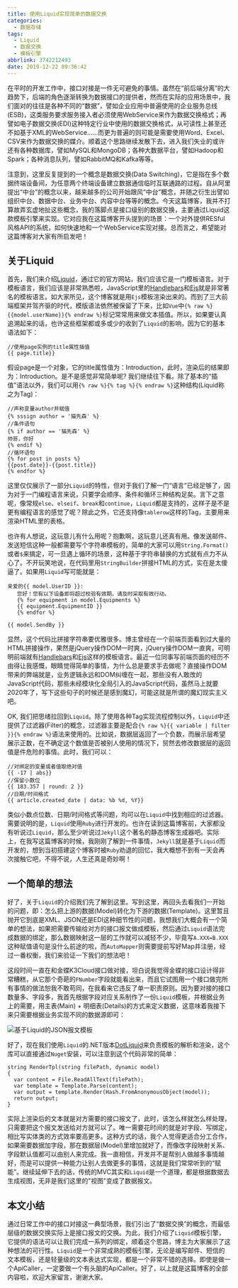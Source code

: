 ```yaml
---
title: 使用Liquid实现简单的数据交换
categories:
  - 数据存储
tags:
  - Liquid
  - 数据交换
  - 模板引擎
abbrlink: 3742212493
date: 2019-12-22 09:36:42
---
```

在平时的开发工作中，接口对接是一件无可避免的事情。虽然在“前后端分离”的大趋势下，后端的角色逐渐转换为数据接口的提供者，然而在实际的应用场景中，我们面对的往往是各种不同的“数据”，譬如企业应用中普遍使用的企业服务总线(ESB)，这类服务要求服务接入者必须使用WebService来作为数据交换格式；再譬如电子数据交换(EDI)这种特定行业中使用的数据交换格式，从可读性上甚至还不如基于XML的WebService......而更为普遍的则可能是需要使用Word、Excel、CSV来作为数据交换的媒介。顺着这个思路继续发散下去，进入我们失业的或许还有各种数据库，譬如MySQL和MongoDB；各种大数据平台，譬如Hadoop和Spark；各种消息队列，譬如RabbitMQ和Kafka等等。

注意到，这里反复提到的一个概念是数据交换(Data Switching)，它是指在多个数据终端设备间，为任意两个终端设备建立数据通信临时互联通路的过程。自从阿里提出“中台”的概念以来，越来越多的公司开始跟风“中台”概念，并随之衍生出譬如组织中台、数据中台、业务中台、内容中台等等的概念。今天这篇博客，我并不打算故弄玄虚地扯这些概念，我的落脚点是接口级别的数据交换，主要通过Liquid这款模板引擎来实现。它对应我在这篇博客开头提到的场景：一个对外提供RESful风格API的系统，如何快速地和一个WebService实现对接。总而言之，希望能对这篇博客对大家有所启发吧！

## 关于Liquid

首先，我们来介绍[Liquid](https://shopify.github.io/liquid)，通过它的官方网站，我们应该它是一门模板语言。对于模板语言，我们应该是非常熟悉啦，JavaScript里的[Handlebars](https://handlebarjs.com)和[Ejs](https://ejs.bootcss.com)就是非常著名的模板语言。如大家所见，这个博客就是用`Ejs`模板渲染出来的。而到了三大前端框架并驾齐驱的时代，模版语法依然被保留了下来，比如`Vue`中`{% raw %}{{model.userName}}{% endraw %}`标记常常用来做文本插值。所以，如果要认真追溯起来的话，也许这些框架都或多或少的收到了`Liquid`的影响，因为它的基本语法如下：

```
//使用page实例的title属性插值
{{ page.title}}
```

假设page是一个对象，它的title属性值为：Introduction，此时，渲染后的结果即为：Introduction。是不是感觉非常简单呢? 我们继续往下看。除了基本的“插值”语法以外，我们可以用`{% raw %}{% tag %}{% endraw %}`这种结构(Liquid称之为Tag)：

```
//声称变量author并赋值
{% sssign author = '猫先森' %}
//条件语句
{% if author == '猫先森' %}
帅哥，你好
{% endif %}
//循环语句
{% for post in posts %}
{{post.date}}-{{post.title}}
{% endfor %}
```

这里仅仅展示了一部分`Liquid`的特性，但对于我们了解一门“语言”已经足够了，因为对于一门编程语言来说，只要学会顺序、条件和循环三种结构足矣。言下之意呢，像常规`else`、`elseif`、`break`和`continue`，`Liquid`都是支持的，这样子是不是更有编程语言的感觉了呢？除此之外，它还支持像`tablerow`这样的Tag，主要用来渲染HTML里的表格。

也许有人想说，这玩意儿有什么用呢？抱歉啊，这玩意儿还真有用。像发送邮件、发送短信这种一般都需要写个字符串模板的，简单的大家可以用`String.Format()`或者`$`来搞定，可一旦遇上循环的场景，这种基于字符串替换的方式就有点力不从心了。不开玩笑地说，在代码里用`StringBuilder`拼接HTML的方式，实在是太傻逼了。如果用`Liquid`写可能就是：

```
亲爱的{{ model.UserID }}:
   您好！您有以下设备即将超过校验有效期，请及时采取有效行动。
   {% for equipment in model.Equipments %}
   {{ equipment.EquipmentID }}
   {% endfor %}
   
{{ model.SendBy }}
```

显然，这个代码比拼接字符串要优雅很多。博主曾经在一个前端页面看到过大量的HTML拼接操作，果然是jQuery操作DOM一时爽，jQuery操作DOM一直爽，可明明前端就有[Handlebars](https://handlebarjs.com)和[Ejs](https://ejs.bootcss.com)这样的模板语言。最近一位同事写前端页面的经历不由得让我感慨，眼睛觉得简单的事情，为什么总是要求手去做呢？直接操作DOM带来的弊端就是，业务逻辑永远和DOM纠缠在一起，那些没有人敢改的JavaScript代码，那些未经模块化全局引入的JavaScript代码，虽然马上就要2020年了，写下这些句子的时候还是感到魔幻，可能这就是所谓的魔幻现实主义吧。

OK, 我们把思绪拉回到`Liquid`。除了使用各种Tag实现流程控制以外，`Liquid`中还提供了过滤器(Filter)的概念，过滤器主要是配合`{% raw %}{{ variable | filter }}{% endraw %}`语法来使用的。比如说，数据层返回了一个负数，而展示层希望展示正数，在不确定这个数值是否被别人使用的情况下，贸然去修改数据层的返回值是件危险的事情。此时，我们可以：

```
//对绑定的变量或者值取绝对值
{{ -17 | abs}}
//保留小数位
{{ 183.357 | round: 2 }}
//日期/时间格式
{{ article.created_date | data: %b %d, %Y}}
```

类似小数点位数、日期/时间格式等问题，均可以在`Liquid`中找到相应的过滤器。需要说明的是，`Liquid`使用`Ruby`进行开发的。也许在读到这篇博客前，大家都没有听说过`Liquid`，那么至少听说过`Jekyll`这个著名的静态博客生成器吧。实际上，在我写这篇博客的时候，我刚刚了解到一件事情，`Jekyll`就是基于`Liquid`而开发的，想到当初搭建这个博客时被`Ruby`劝退的回忆，我大概想不到有一天会再次接触它吧，不得不说，人生还真是奇妙啊！

## 一个简单的想法

好了，关于`Liquid`的介绍我们先了解到这里。写到这里，再回头去看我们一开始的问题，即：怎么把上游的数据(Model)转化为下游的数据(Template)。这里暂且抛开它到底是XML、JSON还是EDI这种细节性的问题，我想我们大概会有一个简单的想法，如果把需要传输给对方的接口报文做成模板，然后通过`Liquid`语法完成数据的绑定，那么数据映射这一层的工作就可以减轻不少，毕竟写`A.XXX=B.XXX`这种赋值语句是没什么前途的啦，而`AutoMapper`则需要提前写好Map并注册，经过一番权衡，我们来验证一下我们的想法吧！

这段时间一直在和金蝶K3Cloud接口做对接，坦白说我觉得金蝶的接口设计得非常糟糕，从它那个奇葩的`FNumber`字段就能看出来，而且它试图用一个接口做完所有事情的做法恕我不敢苟同，在我看来它违反了单一职责原则。因为要对接的接口数量多、字段多，我首先根据字段对应关系制作了一份`Liquid`模板，并根据业务上的需要，用主表(Main) + 明细表(Details)的方式来定义数据，这意味着我接下来只需要根据业务实现不同的数据源即可：

![基于Liquid的JSON报文模板](https://i.loli.net/2019/12/23/HABb1GTJ3NCwedR.png)


好了，现在我们使用`Liquid`的.NET版本[DotLiquid](http://dotliquidmarkup.org)来负责模板的解析和渲染，这个库可以直接通过`Nuget`安装，可以注意到这个代码非常的简单：

```CSharp
string RenderTpl(string filePath, dynamic model)
{
  var content = File.ReadAllText(filePath);
  var template = Template.Parse(content);
  var output = template.Render(Hash.FromAnonymousObject(model));
  return output;
}
```

实际上渲染后的文本就是对方需要的接口报文了，此时，该怎么样就怎么样处理，只需要把这个报文发送给对方就可以了。唯一需要花时间的就是对字段、写绑定，相比写实体类的方式效率要高更多。这种方式的话，我个人觉得更适合分工合作，如果需要数据加字段，那在数据层(Model)里增加就好了，而像改字段映射关系、字段默认值都可以由别人来完成。我一直相信，开发并不是帮别人做越多事情越好，而是可以提供一种能力让别人去做更多的事情，这就是我们常常听到的“赋能”。继续延伸下去的话，传统的MVC其实和`Liquid`是一个道理，都是根据数据去生成视图，无非是我们这里的"视图"变成了数据报文。

## 本文小结
通过日常工作中的接口对接这一典型场景，我们引出了“数据交换”的概念，而最低层级的数据交换实际上是接口报文的交换。为此，我们介绍了`Liquid`模板引擎，它提供的语法可以让我们完成一系列的绑定，顺着这个思路，博主为大家展示了这种想法的可行性。`Liquid`是一个非常成熟的模板引擎，无论是编写邮件、短信的文本模板，还是轻量级的文本表达式实现，都是一个非常不错的选择。即使是做一个ApiCaller，一定要做一个有头脑的ApiCaller。好了，以上就是这篇博客的全部内容啦，欢迎大家留言，谢谢大家。
